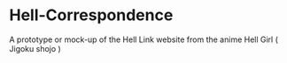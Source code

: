 Hell-Correspondence
===================

A prototype or mock-up of the Hell Link website from the anime Hell Girl ( Jigoku shojo )
